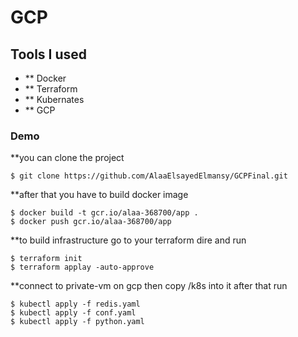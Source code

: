 # GCP 

## Tools I used

  - ** Docker
  - ** Terraform
  - ** Kubernates
  - ** GCP

### Demo

**you can clone the project

    $ git clone https://github.com/AlaaElsayedElmansy/GCPFinal.git

**after that you have to build docker image

    $ docker build -t gcr.io/alaa-368700/app .
    $ docker push gcr.io/alaa-368700/app

**to build infrastructure go to your terraform dire and run

    $ terraform init
    $ terraform applay -auto-approve

**connect to private-vm on gcp then copy /k8s into it after that run

    $ kubectl apply -f redis.yaml 
    $ kubectl apply -f conf.yaml
    $ kubectl apply -f python.yaml 

